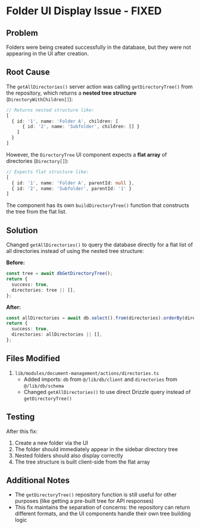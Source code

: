 # Folder UI Display Issue - FIXED

## Problem
Folders were being created successfully in the database, but they were not appearing in the UI after creation.

## Root Cause
The `getAllDirectories()` server action was calling `getDirectoryTree()` from the repository, which returns a **nested tree structure** (`DirectoryWithChildren[]`):

```typescript
// Returns nested structure like:
[
  { id: '1', name: 'Folder A', children: [
      { id: '2', name: 'Subfolder', children: [] }
    ]
  }
]
```

However, the `DirectoryTree` UI component expects a **flat array** of directories (`Directory[]`):

```typescript
// Expects flat structure like:
[
  { id: '1', name: 'Folder A', parentId: null },
  { id: '2', name: 'Subfolder', parentId: '1' }
]
```

The component has its own `buildDirectoryTree()` function that constructs the tree from the flat list.

## Solution
Changed `getAllDirectories()` to query the database directly for a flat list of all directories instead of using the nested tree structure:

**Before:**
```typescript
const tree = await dbGetDirectoryTree();
return { 
  success: true,
  directories: tree || [],
};
```

**After:**
```typescript
const allDirectories = await db.select().from(directories).orderBy(directories.name);
return { 
  success: true,
  directories: allDirectories || [],
};
```

## Files Modified
1. `lib/modules/document-management/actions/directories.ts`
   - Added imports: `db` from `@/lib/db/client` and `directories` from `@/lib/db/schema`
   - Changed `getAllDirectories()` to use direct Drizzle query instead of `getDirectoryTree()`

## Testing
After this fix:
1. Create a new folder via the UI
2. The folder should immediately appear in the sidebar directory tree
3. Nested folders should also display correctly
4. The tree structure is built client-side from the flat array

## Additional Notes
- The `getDirectoryTree()` repository function is still useful for other purposes (like getting a pre-built tree for API responses)
- This fix maintains the separation of concerns: the repository can return different formats, and the UI components handle their own tree building logic
